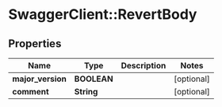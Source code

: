 # SwaggerClient::RevertBody

## Properties
Name | Type | Description | Notes
------------ | ------------- | ------------- | -------------
**major_version** | **BOOLEAN** |  | [optional] 
**comment** | **String** |  | [optional] 


